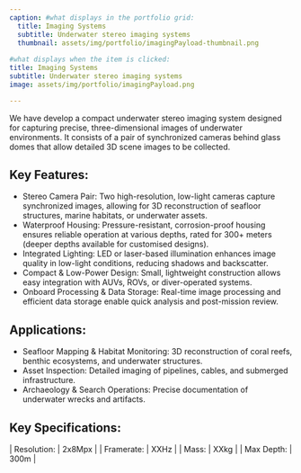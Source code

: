 ```yaml
---
caption: #what displays in the portfolio grid:
  title: Imaging Systems
  subtitle: Underwater stereo imaging systems
  thumbnail: assets/img/portfolio/imagingPayload-thumbnail.png
  
#what displays when the item is clicked:
title: Imaging Systems
subtitle: Underwater stereo imaging systems
image: assets/img/portfolio/imagingPayload.png

---
```

We have develop a compact underwater stereo imaging system designed for capturing precise, three-dimensional images of underwater environments. It consists of a pair of synchronized cameras behind glass domes that allow detailed 3D scene images to be collected.

Key Features:
--------
- Stereo Camera Pair: Two high-resolution, low-light cameras capture synchronized images, allowing for 3D reconstruction of seafloor structures, marine habitats, or underwater assets.
- Waterproof Housing: Pressure-resistant, corrosion-proof housing ensures reliable operation at various depths, rated for 300+ meters (deeper depths available for customised designs).
- Integrated Lighting: LED or laser-based illumination enhances image quality in low-light conditions, reducing shadows and backscatter.
- Compact & Low-Power Design: Small, lightweight construction allows easy integration with AUVs, ROVs, or diver-operated systems.
- Onboard Processing & Data Storage: Real-time image processing and efficient data storage enable quick analysis and post-mission review.

Applications:
------
- Seafloor Mapping & Habitat Monitoring: 3D reconstruction of coral reefs, benthic ecosystems, and underwater structures.
- Asset Inspection: Detailed imaging of pipelines, cables, and submerged infrastructure.
- Archaeology & Search Operations: Precise documentation of underwater wrecks and artifacts.

Key Specifications:
------

| Resolution: | 2x8Mpx |
| Framerate: | XXHz |
| Mass: | XXkg |
| Max Depth: | 300m |


